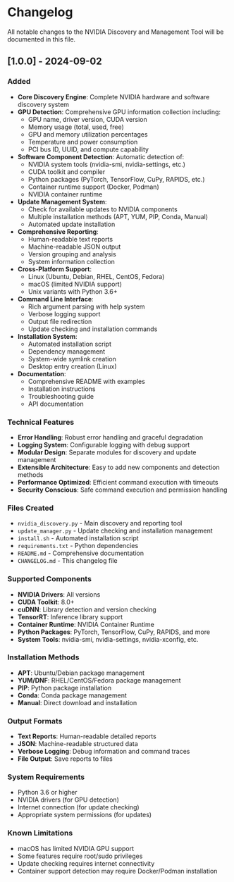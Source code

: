 # Changelog

All notable changes to the NVIDIA Discovery and Management Tool will be documented in this file.

## [1.0.0] - 2024-09-02

### Added
- **Core Discovery Engine**: Complete NVIDIA hardware and software discovery system
- **GPU Detection**: Comprehensive GPU information collection including:
  - GPU name, driver version, CUDA version
  - Memory usage (total, used, free)
  - GPU and memory utilization percentages
  - Temperature and power consumption
  - PCI bus ID, UUID, and compute capability
- **Software Component Detection**: Automatic detection of:
  - NVIDIA system tools (nvidia-smi, nvidia-settings, etc.)
  - CUDA toolkit and compiler
  - Python packages (PyTorch, TensorFlow, CuPy, RAPIDS, etc.)
  - Container runtime support (Docker, Podman)
  - NVIDIA container runtime
- **Update Management System**: 
  - Check for available updates to NVIDIA components
  - Multiple installation methods (APT, YUM, PIP, Conda, Manual)
  - Automated update installation
- **Comprehensive Reporting**:
  - Human-readable text reports
  - Machine-readable JSON output
  - Version grouping and analysis
  - System information collection
- **Cross-Platform Support**:
  - Linux (Ubuntu, Debian, RHEL, CentOS, Fedora)
  - macOS (limited NVIDIA support)
  - Unix variants with Python 3.6+
- **Command Line Interface**:
  - Rich argument parsing with help system
  - Verbose logging support
  - Output file redirection
  - Update checking and installation commands
- **Installation System**:
  - Automated installation script
  - Dependency management
  - System-wide symlink creation
  - Desktop entry creation (Linux)
- **Documentation**:
  - Comprehensive README with examples
  - Installation instructions
  - Troubleshooting guide
  - API documentation

### Technical Features
- **Error Handling**: Robust error handling and graceful degradation
- **Logging System**: Configurable logging with debug support
- **Modular Design**: Separate modules for discovery and update management
- **Extensible Architecture**: Easy to add new components and detection methods
- **Performance Optimized**: Efficient command execution with timeouts
- **Security Conscious**: Safe command execution and permission handling

### Files Created
- `nvidia_discovery.py` - Main discovery and reporting tool
- `update_manager.py` - Update checking and installation management
- `install.sh` - Automated installation script
- `requirements.txt` - Python dependencies
- `README.md` - Comprehensive documentation
- `CHANGELOG.md` - This changelog file

### Supported Components
- **NVIDIA Drivers**: All versions
- **CUDA Toolkit**: 8.0+
- **cuDNN**: Library detection and version checking
- **TensorRT**: Inference library support
- **Container Runtime**: NVIDIA Container Runtime
- **Python Packages**: PyTorch, TensorFlow, CuPy, RAPIDS, and more
- **System Tools**: nvidia-smi, nvidia-settings, nvidia-xconfig, etc.

### Installation Methods
- **APT**: Ubuntu/Debian package management
- **YUM/DNF**: RHEL/CentOS/Fedora package management
- **PIP**: Python package installation
- **Conda**: Conda package management
- **Manual**: Direct download and installation

### Output Formats
- **Text Reports**: Human-readable detailed reports
- **JSON**: Machine-readable structured data
- **Verbose Logging**: Debug information and command traces
- **File Output**: Save reports to files

### System Requirements
- Python 3.6 or higher
- NVIDIA drivers (for GPU detection)
- Internet connection (for update checking)
- Appropriate system permissions (for updates)

### Known Limitations
- macOS has limited NVIDIA GPU support
- Some features require root/sudo privileges
- Update checking requires internet connectivity
- Container support detection may require Docker/Podman installation
